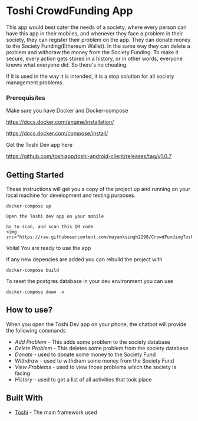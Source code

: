 # Toshi CrowdFunding App
This app would best cater the needs of a society, where every person can have this app in their mobiles, and whenever they face a problem in their society, they can register their problem on the app. They can donate money to the Society Funding(Ethereum Wallet). In the same way they can delete a problem and withdraw the money from the Society Funding. To make it secure, every action gets stored in a history, or in other words, everyone knows what everyone did. So there's no cheating.

If it is used in the way it is intended, it is a stop solution for all society management problems.

### Prerequisites
Make sure you have Docker and Docker-compose

https://docs.docker.com/engine/installation/

https://docs.docker.com/compose/install/

Get the Toshi Dev app here

https://github.com/toshiapp/toshi-android-client/releases/tag/v1.0.7


## Getting Started
These instructions will get you a copy of the project up and running on your local machine for development and testing purposes.

```
docker-compose up
```

```
Open the Toshi dev app on your mobile
```

```
Go to scan, and scan this QR code
<img src="https://raw.githubusercontent.com/mayanksingh2298/CrowdFundingToshi/master/archerbot.png">
```
Voila! You are ready to use the app

If any new depencies are added you can rebuild the project with

```
docker-compose build
```

To reset the postgres database in your dev environment you can use

```
docker-compose down -v
```
## How to use?

When you open the Toshi Dev app on your phone, the chatbot will provide the following commands

* *Add Problem* - This adds some problem to the society database
* *Delete Problem* - This deletes some problem from the society database
* *Donate* - used to donate some money to the Society Fund
* *Withdraw* - used to withdram some money from the Society Fund
* *View Problems* - used to view those problems which the society is facing 
* *History* - used to get a list of all activities that took place


## Built With

* [Toshi](https://www.toshi.org) - The main framework used
